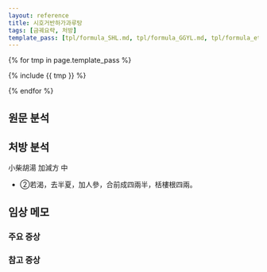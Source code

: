 ```yaml
---
layout: reference
title: 시호거반하가과루탕
tags: [금궤요략, 처방]
template_pass: [tpl/formula_SHL.md, tpl/formula_GGYL.md, tpl/formula_etc.md]
---
```


{% for tmp in page.template_pass %}

{% include {{ tmp }} %}

{% endfor %}


## 원문 분석


## 처방 분석

小柴胡湯 加減方 中
* ②若渴，去半夏，加人參，合前成四兩半，栝樓根四兩。



## 임상 메모

### 주요 증상


### 참고 증상
